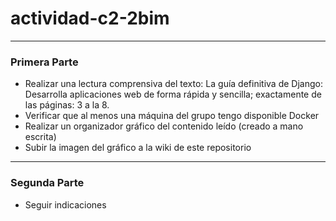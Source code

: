 # actividad-c2-2bim
-----

### Primera Parte

* Realizar una lectura comprensiva del texto: La guía definitiva de Django: Desarrolla aplicaciones web de forma rápida y sencilla; exactamente de las páginas: 3 a la 8.
* Verificar que al menos una máquina del grupo tengo disponible Docker
* Realizar un organizador gráfico del contenido leído (creado a mano escrita)
* Subir la imagen del gráfico a la wiki de este repositorio

-----

### Segunda Parte

* Seguir indicaciones
